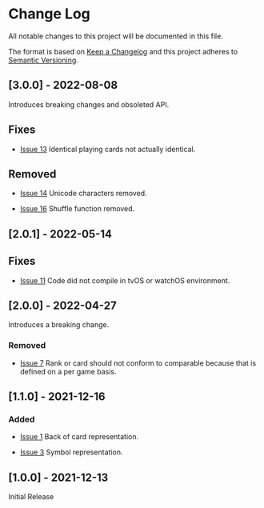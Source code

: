 # Change Log

All notable changes to this project will be documented in this file.
 
The format is based on [Keep a Changelog](http://keepachangelog.com/)
and this project adheres to [Semantic Versioning](http://semver.org/).

## [3.0.0] - 2022-08-08

Introduces breaking changes and obsoleted API.

## Fixes

- [Issue 13](https://github.com/nashysolutions/PlayingCards/issues/13)
Identical playing cards not actually identical.

## Removed

- [Issue 14](https://github.com/nashysolutions/PlayingCards/issues/14)
Unicode characters removed.

- [Issue 16](https://github.com/nashysolutions/PlayingCards/issues/16)
Shuffle function removed.

## [2.0.1] - 2022-05-14

## Fixes

- [Issue 11](https://github.com/nashysolutions/PlayingCards/issues/11)
  Code did not compile in tvOS or watchOS environment.

## [2.0.0] - 2022-04-27

Introduces a breaking change.

### Removed

- [Issue 7](https://github.com/nashysolutions/PlayingCards/issues/7)
  Rank or card should not conform to comparable because that is defined on a per game basis.

## [1.1.0] - 2021-12-16

### Added

- [Issue 1](https://github.com/nashysolutions/PlayingCards/issues/1)
  Back of card representation.

- [Issue 3](https://github.com/nashysolutions/PlayingCards/issues/3)
  Symbol representation.
 
## [1.0.0] - 2021-12-13

Initial Release
